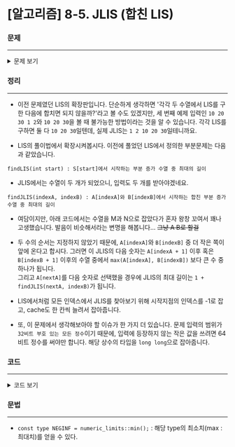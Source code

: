 # [알고리즘] 8-5. JLIS (합친 LIS)

### 문제
___

<details>
<summary>문제 보기</summary>

[Algospot Link : JLIS](https://algospot.com/judge/problem/read/JLIS)  

**문제**  

어떤 수열에서 0개 이상의 숫자를 지운 결과를 원 수열의 부분 수열이라고 부릅니다. 예를 들어 `'4 7 6'`은 `'4 3 7 6 9'`의 부분 수열입니다. 중복된 숫자가 없고 오름 차순으로 정렬되어 있는 부분 수열들을 가리켜 증가 부분 수열이라고 부르지요. 예를 들어 `'3 6 9'`는 앞의 수열의 증가 부분 수열입니다.  

두 개의 정수 수열 A 와 B 에서 각각 증가 부분 수열을 얻은 뒤 이들을 크기 순서대로 합친 것을 합친 증가 부분 수열이라고 부르기로 합시다. 이 중 가장 긴 수열을 합친 `LIS(JLIS, Joined Longest Increasing Subsequence)`이라고 부릅시다. 예를 들어 `'1 3 4 7 9'` 은 `'1 9 4'` 와 `'3 4 7'` 의 JLIS입니다. `'1 9'` 와 `'3 4 7'` 을 합쳐 `'1 3 4 7 9'`를 얻을 수 있기 때문이지요.  

A 와 B 가 주어질 때, JLIS의 길이를 계산하는 프로그램을 작성하세요.  

**입력**  

입력의 첫 줄에는 테스트 케이스의 수 `c ( 1 <= c <= 50 )` 가 주어집니다. 각 테스트 케이스의 첫 줄에는 A 와 B 의 길이 `n` 과 `m` 이 주어집니다 `(1 <= n,m <= 100)`. 다음 줄에는 n 개의 정수로 A 의 원소들이, 그 다음 줄에는 m 개의 정수로 B 의 원소들이 주어집니다. 모든 원소들은 32비트 부호 있는 정수에 저장할 수 있습니다.  

**출력**  

각 테스트 케이스마다 한 줄에, JLIS 의 길이를 출력합니다.  

**예제 입력**  
```
3
3 3
1 2 4
3 4 7
3 3
1 2 3
4 5 6
5 3
10 20 30 1 2
10 20 30
```

**예제 출력**  
```
5
6
5
```
</details>

### 정리
___
* 이전 문제였던 LIS의 확장판입니다. 단순하게 생각하면 '각각 두 수열에서 LIS를 구한 다음에 합치면 되지 않을까?'라고 볼 수도 있겠지만, 세 번째 예제 입력인 `10 20 30 1 2`와 `10 20 30`을 볼 때 불가능한 방법이라는 것을 알 수 있습니다. 각각 LIS를 구하면 둘 다 `10 20 30`일텐데, 실제 JLIS는 `1 2 10 20 30`일테니까요.  

* LIS의 풀이법에서 확장시켜봅시다. 이전에 풀었던 LIS에서 정의한 부분문제는 다음과 같았습니다.  
```
findLIS(int start) : S[start]에서 시작하는 부분 증가 수열 중 최대의 길이
```

* JLIS에서는 수열이 두 개가 되었으니, 입력도 두 개를 받아야겠네요.  
```
findJLIS(indexA, indexB) : A[indexA]와 B[indexB]에서 시작하는 합친 부분 증가 수열 중 최대의 길이
```

* 여담이지만, 아래 코드에서는 수열을 M과 N으로 잡았다가 혼자 왕창 꼬여서 꽤나 고생했습니다. 발음이 비슷해서라는 변명을 해봅니다... ~~그냥 A B로 할걸~~  

* 두 수의 순서는 지정하지 않았기 때문에, `A[indexA]`와 `B[indexB]` 중 더 작은 쪽이 앞에 온다고 합시다. 그러면 이 JLIS의 다음 숫자는 `A[indexA + 1]` 이후 혹은 `B[indexB + 1]` 이후의 수열 중에서 `max(A[indexA], B[indexB])` 보다 큰 수 중 하나가 됩니다.  
그리고 `A[nextA]`를 다음 숫자로 선택했을 경우에 JLIS의 최대 길이는 `1 + findJLIS(nextA, indexB)`가 됩니다.  

* LIS에서처럼 모든 인덱스에서 JLIS를 찾아보기 위해 시작지점의 인덱스를 -1로 잡고, cache도 한 칸씩 늘려서 잡아줍니다. 

* 또, 이 문제에서 생각해보아야 할 이슈가 한 가지 더 있습니다. 문제 입력의 범위가 `32비트 부호 있는 모든 정수`이기 때문에, 입력에 등장하지 않는 작은 값을 쓰려면 64비트 정수를 써야만 합니다. 해당 상수의 타입을 `long long`으로 잡아줍니다.  

### 코드
___

<details>
<summary>코드 보기</summary>

[Github Link](https://github.com/wbluke/Algorithm_PS/blob/master/CH08_2/CH08_2/JLIS.cpp)

```cpp
/* LIS.cpp */

#include <iostream>
#include <algorithm>
#include <cstring>
using namespace std;

int m, n, M[100], N[100];
int cache[101][101];
const long long NEGINF = numeric_limits<long long>::min();

int findJLIS(int indexM, int indexN){
    //memoization
    int &ret = cache[indexM + 1][indexN + 1];
    if(ret != -1) return ret;
    
    ret = 0;
    long long a = (indexM == -1 ? NEGINF : M[indexM]);
    long long b = (indexN == -1 ? NEGINF : N[indexN]);
    long long maxElement = max(a, b);
    
    for(int nextM = indexM + 1; nextM < m; ++nextM){
        if(maxElement < M[nextM])
            ret = max(ret, findJLIS(nextM, indexN) + 1);
    }
    for(int nextN = indexN + 1; nextN < n; ++nextN){
        if(maxElement < N[nextN])
            ret = max(ret, findJLIS(indexM, nextN) + 1);
    }
    
    return ret;
}

int main(void){
    int num;
    cin >> num;
    
    for(int a=0; a<num; ++a){
        cin >> m >> n;
        
        for(int i=0; i<m; ++i){
            cin >> M[i];
        }
        for(int i=0; i<n; ++i){
            cin >> N[i];
        }
        memset(cache, -1, sizeof(cache));
        cout << findJLIS(-1, -1) << endl;
    }
    return 0;
}
```

</details>

### 문법  
___

* `const type NEGINF = numeric_limits::min();` : 해당 type의 최소치(max : 최대치)를 얻을 수 있다.